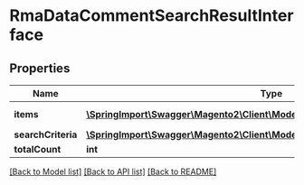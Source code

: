 # RmaDataCommentSearchResultInterface

## Properties
Name | Type | Description | Notes
------------ | ------------- | ------------- | -------------
**items** | [**\SpringImport\Swagger\Magento2\Client\Model\RmaDataCommentInterface[]**](RmaDataCommentInterface.md) | Rma Status History list | 
**searchCriteria** | [**\SpringImport\Swagger\Magento2\Client\Model\FrameworkSearchCriteriaInterface**](FrameworkSearchCriteriaInterface.md) |  | 
**totalCount** | **int** | Total count. | 

[[Back to Model list]](../README.md#documentation-for-models) [[Back to API list]](../README.md#documentation-for-api-endpoints) [[Back to README]](../README.md)


